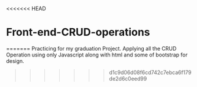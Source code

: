 <<<<<<< HEAD
# Front-end-CRUD-operations
=======
Practicing for my graduation Project. Applying all the CRUD Operation using only Javascript along with html and some of bootstrap for design.
>>>>>>> d1c9d06d08f6cd742c7ebca6f179de2d6c0eed99
